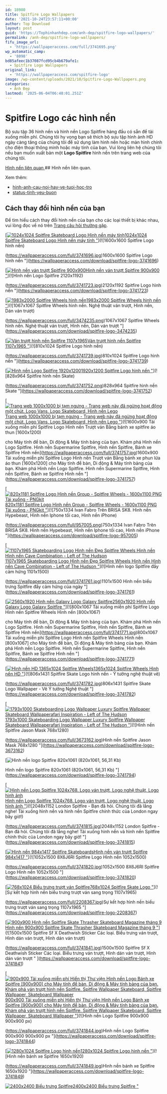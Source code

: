 ```yaml
---
id: 18980
title: Spitfire Logo Wallpapers
date: '2021-10-24T23:57:11+00:00'
author: Top Download
layout: post
guid: 'https://Tophinhanhdep.com/anh-dep/spitfire-logo-wallpapers/'
permalink: /anh-dep/spitfire-logo-wallpapers/
fifu_image_url:
  - 'https://wallpaperaccess.com/full/3741695.png'
wp_automatic_camp:
  - '8098'
bd85afeec1b37087fcd95cb4b679afe1:
  - Spitfire Logo Wallpapers
original_link:
  - 'https://wallpaperaccess.com/spitfire-logo'
image: /wp-content/uploads/2021/10/Spitfire-Logo-Wallpapers.png
categories:
  - Ảnh Đẹp
lastmod: '2025-06-04T06:48:01.251Z'
---
```

# Spitfire Logo các hình nền

Bộ sưu tập 36 hình nền và hình nền Logo Spitfire hàng đầu có sẵn để tải xuống miễn phí. Chúng tôi hy vọng bạn sẽ thích bộ sưu tập hình ảnh HD ngày càng tăng của chúng tôi để sử dụng làm hình nền hoặc màn hình chính cho điện thoại thông minh hoặc máy tính của bạn. Vui lòng liên hệ chúng tôi nếu bạn muốn xuất bản một **Logo Spitfire** hình nền trên trang web của chúng tôi.

[Hình nền liên quan ](#related) ## Hình nền liên quan.

   
 Xem thêm:

   
- [hinh-anh-cau-noi-hay-ve-tuoi-hoc-tro](https://tophinhanhdep.com/nhung-cau-noi-hay/hinh-anh-cau-noi-hay-ve-tuoi-hoc-tro/)
- [status-tinh-yeu-buon](https://tophinhanhdep.com/anh-tinh-yeu/status-tinh-yeu-buon/)

## Cách thay đổi hình nền của bạn

Để tìm hiểu cách thay đổi hình nền của bạn cho các loại thiết bị khác nhau, vui lòng đọc về nó trên [Trang câu hỏi thường gặp](https://tophinhanhdep.com/faq/).

  
[[![1024x1024 Spitfire Skateboard Logo Hình nền máy tính](https://wallpaperaccess.com/full/3741695.png)1024x1024 Spitfire Skateboard Logo Hình nền máy tính "](https://wallpaperaccess.com/download/spitfire-logo-3741695)](![1600x1600 Spitfire Logo hình nền)

(https://wallpaperaccess.com/full/3741696.jpg)1600x1600 Spitfire Logo hình nền "](https://wallpaperaccess.com/download/spitfire-logo-3741696)

[[![Hình nền ván trượt Spitfire 900x900](https://wallpaperaccess.com/full/3741722.jpg)Hình nền ván trượt Spitfire 900x900 "](https://wallpaperaccess.com/download/spitfire-logo-3741722)](![Hình nền Logo Spitfire 2120x1192)

(https://wallpaperaccess.com/full/3741723.jpg)2120x1192 Spitfire Logo hình nền "](https://wallpaperaccess.com/download/spitfire-logo-3741723)

[[![1983x2000 Spitfire Wheels hình nền](https://wallpaperaccess.com/full/3474236.jpg)1983x2000 Spitfire Wheels hình nền "](https://wallpaperaccess.com/download/spitfire-logo-3474236)](![1067x1067 Spitfire Wheels hình nền.  Nghệ thuật ván trượt, Hình nền, Dán ván trượt)

(https://wallpaperaccess.com/full/3474235.png)1067x1067 Spitfire Wheels hình nền. Nghệ thuật ván trượt, Hình nền, Dán ván trượt "](https://wallpaperaccess.com/download/spitfire-logo-3474235)

[[![Ván trượt hình nền Spitfire 1107x1965](https://wallpaperaccess.com/full/3741734.jpg)Ván trượt hình nền Spitfire 1107x1965 "](https://wallpaperaccess.com/download/spitfire-logo-3741734)](![810x1024 Spitfire Logo hình nền)

(https://wallpaperaccess.com/full/3741739.jpg)810x1024 Spitfire Logo hình nền "](https://wallpaperaccess.com/download/spitfire-logo-3741739)

[[![Hình nền Logo Spitfire 1920x1200](https://wallpaperaccess.com/full/3741751.jpg)1920x1200 Spitfire Logo hình nền "](https://wallpaperaccess.com/download/spitfire-logo-3741751)](![828x964 Spitfire hình nền Skate)

(https://wallpaperaccess.com/full/3741752.png)828x964 Spitfire hình nền Skate "](https://wallpaperaccess.com/download/spitfire-logo-3741752)

[[![Trang web 1000x1000 bị tạm ngưng - Trang web này đã ngừng hoạt động một chút.  Logo Vans, Logo Skateboard, Hình nền Lego](https://wallpaperaccess.com/full/3741755.jpg)Trang web 1000x1000 bị tạm ngưng - Trang web này đã ngừng hoạt động một chút. Logo Vans, Logo Skateboard, Hình nền Lego "](https://wallpaperaccess.com/download/spitfire-logo-3741755)](![1600x900 Tải xuống miễn phí Spitfire Logo Hình nền Trượt ván Bằng bánh xe spitfire áo thun [1600x1200)

 cho Máy tính để bàn, Di động & Máy tính bảng của bạn.  Khám phá Hình nền Logo Spitfire.  Hình nền Supermarine Spitfire, Hình nền Spitfire, Bánh xe Spitfire Hình nền](https://wallpaperaccess.com/full/3741757.jpg)1600x900 Tải xuống miễn phí Spitfire Logo Hình nền Trượt ván Bằng bánh xe phun lửa áo thun \[1600x1200\] cho Máy tính để bàn, Di động &amp; Máy tính bảng của bạn. Khám phá Hình nền Logo Spitfire. Hình nền Supermarine Spitfire, Hình nền Spitfire, Bánh xe Spitfire Hình nền "](https://wallpaperaccess.com/download/spitfire-logo-3741757)

[[![820x1181 Spitfire Logo Hình nền Group - Spitfire Wheels - 1600x1100 PNG Tải xuống - PNGkit](https://wallpaperaccess.com/full/3474279.jpg)820x1181 Spitfire Logo Hình nền Group - Spitfire Wheels - 1600x1100 PNG Tải xuống - PNGkit "](https://wallpaperaccess.com/download/spitfire-logo-3474279)](![750x1334 Ivan Fabro Trên BRISA SK8.  Hình nền Hypebeast, Hình nền Iphone tối cao, Hình nền iPhone)

(https://wallpaperaccess.com/full/957005.png)750x1334 Ivan Fabro Trên BRISA SK8. Hình nền Hypebeast, Hình nền Iphone tối cao, Hình nền iPhone "](https://wallpaperaccess.com/download/spitfire-logo-957005)

[[![1107x1965 Skateboarding Logo Hình nền Đẹp Spitfire Wheels Hình nền Hình nền Cave Combination - Left of The Hudson](https://wallpaperaccess.com/full/3474290.jpg)1107x1965 Skateboarding Logo Hình nền Đẹp Spitfire Wheels Hình nền Hình nền Cave Combination - Left of The Hudson "](https://wallpaperaccess.com/download/spitfire-logo-3474290)](![Hình nền logo Spitfire đầy cảm hứng 1101x1500)

(https://wallpaperaccess.com/full/3741761.jpg)1101x1500 Hình nền biểu trưng Spitfire đầy cảm hứng của ngày "](https://wallpaperaccess.com/download/spitfire-logo-3741761)

[[![2560x1920 Hình nền Galaxy Logo Galaxy Spitfire](https://wallpaperaccess.com/full/3741764.jpg)2560x1920 Hình nền Galaxy Logo Galaxy Spitfire "](https://wallpaperaccess.com/download/spitfire-logo-3741764)](![800x1067 Tải xuống miễn phí Spitfire Logo Hình nền Spitfire Wheels Hình nền [800x1067)

 cho Máy tính để bàn, Di động & Máy tính bảng của bạn.  Khám phá Hình nền Logo Spitfire.  Hình nền Supermarine Spitfire, Hình nền Spitfire, Bánh xe Spitfire Hình nền](https://wallpaperaccess.com/full/3741771.jpg)800x1067 Tải xuống miễn phí Spitfire Logo Hình nền Spitfire Wheels Hình nền \[800x1067\] cho Máy tính để bàn, Di động &amp; Máy tính bảng của bạn. Khám phá Hình nền Logo Spitfire. Hình nền Supermarine Spitfire, Hình nền Spitfire, Bánh xe Spitfire Hình nền "](https://wallpaperaccess.com/download/spitfire-logo-3741771)

[[![Hình nền HD 1365x1024 Spitfire Wheels](https://wallpaperaccess.com/full/3474232.jpg)1365x1024 Spitfire Wheels Hình nền HD "](https://wallpaperaccess.com/download/spitfire-logo-3474232)](![806x1431 Spitfire Skate Logo hình nền - Ý tưởng nghệ thuật vẽ)

(https://wallpaperaccess.com/full/3741782.jpg)806x1431 Spitfire Skate Logo Wallpaper - Vẽ Ý tưởng Nghệ thuật "](https://wallpaperaccess.com/download/spitfire-logo-3741782)

[[![1793x1000 Skateboarding Logo Wallpaper Luxury Spitfire Wallpaper Skateboard Wallpaperafari Inspiration - Left of The Hudson](https://wallpaperaccess.com/full/3741788.jpg)1793x1000 Skateboarding Logo Wallpaper Luxury Spitfire Wallpaper Skateboard Wallpaperafari Inspiration - Left of The Hudson "](https://wallpaperaccess.com/download/spitfire-logo-3741788)](![Hình nền Spitfire Jason Mask 768x1280)

(https://wallpaperaccess.com/full/3673162.jpg)Hình nền Spitfire Jason Mask 768x1280 "](https://wallpaperaccess.com/download/spitfire-logo-3673162)

[![Hình nền logo Spitfire 820x1061 (820x1061, 56,31 Kb)](https://wallpaperaccess.com/full/3741794.jpg)

Hình nền logo Spitfire 820x1061 (820x1061, 56,31 Kb) "](https://wallpaperaccess.com/download/spitfire-logo-3741794)

[[![Hình nền Logo Spitfire 1024x768.  Logo ván trượt, Logo nghệ thuật, Logo hình ảnh](https://wallpaperaccess.com/full/3741801.png)Hình nền Logo Spitfire 1024x768. Logo ván trượt, Logo nghệ thuật, Logo hình ảnh "](https://wallpaperaccess.com/download/spitfire-logo-3741801)](![2048x1152 London Spitfire - Bạn đã hỏi.  Chúng tôi đã lắng nghe!  Tải xuống hình nền và hình nền Spitfire chính thức của London ngay bây giờ!)

(https://wallpaperaccess.com/full/3741815.jpg)2048x1152 London Spitfire - Bạn đã hỏi. Chúng tôi đã lắng nghe! Tải xuống hình nền và hình nền Spitfire chính thức của London ngay bây giờ! "](https://wallpaperaccess.com/download/spitfire-logo-3741815)

[[![Hình nền 984x1417 Spitfire Skateboards](https://wallpaperaccess.com/full/3474276.jpg)Hình nền ván trượt Spitfire 984x1417 "](https://wallpaperaccess.com/download/spitfire-logo-3474276)](![1052x1500 8X6J6RI Spitfire Logo Hình nền 1052x1500)

(https://wallpaperaccess.com/full/3741820.jpg)1052x1500 8X6J6RI Spitfire Logo Hình nền 1052x1500 "](https://wallpaperaccess.com/download/spitfire-logo-3741820)

[[![768x1024 Biểu trưng trượt ván Spitfire](https://wallpaperaccess.com/full/3741838.jpg)768x1024 Spitfire Skate Logo "](https://wallpaperaccess.com/download/spitfire-logo-3741838)](![Sự kết hợp hình nền biểu trưng trượt ván sang trọng 1107x1965)

(https://wallpaperaccess.com/full/2208367.jpg)Sự kết hợp hình nền biểu trưng trượt ván sang trọng 1107x1965 "](https://wallpaperaccess.com/download/spitfire-logo-2208367)

[[![900x900 Hình nền Spitfire Skate Thrasher Skateboard Magazine tháng 9](https://wallpaperaccess.com/full/3474364.jpg)Hình nền 900x900 Spitfire Skate Thrasher Skateboard Magazine tháng 9 "](https://wallpaperaccess.com/download/spitfire-logo-3474364)](![1500x1500 Spitfire Sf X Deathwish Sticker Các loại.  Biểu trưng ván trượt, Hình dán ván trượt, Hình dán ván trượt)

(https://wallpaperaccess.com/full/3741841.jpg)1500x1500 Spitfire Sf X Deathwish Sticker Các loại. Biểu trưng ván trượt, Hình dán ván trượt, Hình dán ván trượt " ](https://wallpaperaccess.com/download/spitfire-logo-3741841)

[[![900x900 Tải xuống miễn phí Hiển thị Thư viện Hình nền Logo Bánh xe Spitfire [900x900] cho Máy tính để bàn, Di động & Máy tính bảng của bạn.  Khám phá ván trượt hình nền Spitfire.  Spitfire Wallpaper Skateboard, Spitfire Wallpaper, Skateboard Wallpaper](https://wallpaperaccess.com/full/3474253.jpg)900x900 Tải xuống miễn phí Hiển thị Thư viện Hình nền Logo Bánh xe Spitfire \[900x900\] cho Máy tính để bàn, Di động &amp; Máy tính bảng của bạn. Khám phá ván trượt hình nền Spitfire. Spitfire Wallpaper Skateboard, Spitfire Wallpaper, Skateboard Wallpaper "](https://wallpaperaccess.com/download/spitfire-logo-3474253)](![Hình nền Logo Spitfire 900x900 900x900 px)

(https://wallpaperaccess.com/full/3741844.jpg)Hình nền Logo Spitfire 900x900 900x900 px "](https://wallpaperaccess.com/download/spitfire-logo-3741844)

[[![1280x1024 Spitfire Logo hình nền](https://wallpaperaccess.com/full/3741848.jpg)1280x1024 Spitfire Logo hình nền "](https://wallpaperaccess.com/download/spitfire-logo-3741848)](![Hình nền bánh xe Spitfire 1650x1920)

(https://wallpaperaccess.com/full/3741849.jpg)Hình nền bánh xe Spitfire 1650x1920 "](https://wallpaperaccess.com/download/spitfire-logo-3741849)

[![2400x2400 Biểu trưng Spitfire](https://wallpaperaccess.com/full/3741851.png)2400x2400 Biểu trưng Spitfire "](https://wallpaperaccess.com/download/spitfire-logo-3741851)
